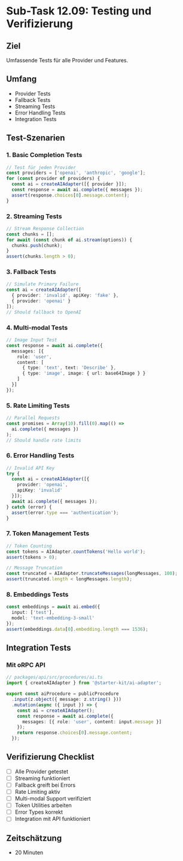 # Sub-Task 12.09: Testing und Verifizierung

## Ziel
Umfassende Tests für alle Provider und Features.

## Umfang
- Provider Tests
- Fallback Tests
- Streaming Tests
- Error Handling Tests
- Integration Tests

## Test-Szenarien

### 1. Basic Completion Tests
```typescript
// Test für jeden Provider
const providers = ['openai', 'anthropic', 'google'];
for (const provider of providers) {
  const ai = createAIAdapter([{ provider }]);
  const response = await ai.complete({ messages });
  assert(response.choices[0].message.content);
}
```

### 2. Streaming Tests
```typescript
// Stream Response Collection
const chunks = [];
for await (const chunk of ai.stream(options)) {
  chunks.push(chunk);
}
assert(chunks.length > 0);
```

### 3. Fallback Tests
```typescript
// Simulate Primary Failure
const ai = createAIAdapter([
  { provider: 'invalid', apiKey: 'fake' },
  { provider: 'openai' }
]);
// Should fallback to OpenAI
```

### 4. Multi-modal Tests
```typescript
// Image Input Test
const response = await ai.complete({
  messages: [{
    role: 'user',
    content: [
      { type: 'text', text: 'Describe' },
      { type: 'image', image: { url: base64Image } }
    ]
  }]
});
```

### 5. Rate Limiting Tests
```typescript
// Parallel Requests
const promises = Array(10).fill(0).map(() => 
  ai.complete({ messages })
);
// Should handle rate limits
```

### 6. Error Handling Tests
```typescript
// Invalid API Key
try {
  const ai = createAIAdapter([{ 
    provider: 'openai', 
    apiKey: 'invalid' 
  }]);
  await ai.complete({ messages });
} catch (error) {
  assert(error.type === 'authentication');
}
```

### 7. Token Management Tests
```typescript
// Token Counting
const tokens = AIAdapter.countTokens('Hello world');
assert(tokens > 0);

// Message Truncation
const truncated = AIAdapter.truncateMessages(longMessages, 100);
assert(truncated.length < longMessages.length);
```

### 8. Embeddings Tests
```typescript
const embeddings = await ai.embed({
  input: ['test'],
  model: 'text-embedding-3-small'
});
assert(embeddings.data[0].embedding.length === 1536);
```

## Integration Tests

### Mit oRPC API
```typescript
// packages/api/src/procedures/ai.ts
import { createAIAdapter } from '@starter-kit/ai-adapter';

export const aiProcedure = publicProcedure
  .input(z.object({ message: z.string() }))
  .mutation(async ({ input }) => {
    const ai = createAIAdapter();
    const response = await ai.complete({
      messages: [{ role: 'user', content: input.message }]
    });
    return response.choices[0].message.content;
  });
```

## Verifizierung Checklist
- [ ] Alle Provider getestet
- [ ] Streaming funktioniert
- [ ] Fallback greift bei Errors
- [ ] Rate Limiting aktiv
- [ ] Multi-modal Support verifiziert
- [ ] Token Utilities arbeiten
- [ ] Error Types korrekt
- [ ] Integration mit API funktioniert

## Zeitschätzung
- 20 Minuten